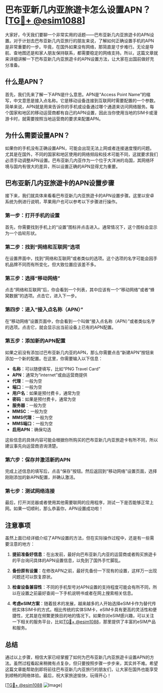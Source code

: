 # 巴布亚新几内亚旅遊卡怎么设置APN？[[TG💪+ @esim1088](https://t.me/s/esim1088)]

大家好，今天我们要聊一个非常实用的话题——巴布亚新几内亚旅遊卡的APN设置。对于计划去巴布亚新几内亚旅行的朋友来说，了解如何正确设置手机的APN是非常重要的一步。毕竟，在国外如果没有网络，那简直是寸步难行。无论是导航、查地图还是和家人朋友保持联系，都需要稳定的网络支持。所以，这篇文章就来详细讲解一下巴布亚新几内亚旅遊卡的APN设置方法，让大家在出国前做好充分准备。

## 什么是APN？

首先，我们先来了解一下APN是什么意思。APN是“Access Point Name”的缩写，中文意思是接入点名称。它是移动设备连接到互联网时需要配置的一个参数。简单来说，APN就是用来告诉你的手机或设备通过哪个通道来访问网络服务。每个国家和地区的移动运营商都有自己的APN设置，因此当你使用当地的SIM卡或漫游卡时，就需要按照当地运营商的要求来配置APN。

## 为什么需要设置APN？

如果你的手机没有正确设置APN，可能会出现无法上网或者连接速度慢的问题。尤其是在国外，不同的国家和地区使用的网络频段和技术可能不同，这就要求我们必须手动调整APN设置。巴布亚新几内亚作为一个位于大洋洲的岛国，其网络环境与国内有很大的差异，所以设置正确的APN显得尤为重要。

## 巴布亚新几内亚旅遊卡的APN设置步骤

接下来，我们就具体来看看巴布亚新几内亚旅遊卡的APN设置步骤。这里以安卓系统为例进行说明，苹果用户也可以参考以下步骤进行操作。

### 第一步：打开手机的设置

首先，你需要找到手机上的“设置”图标并点击进入。通常情况下，这个图标会显示为一个齿轮形状。

### 第二步：找到“网络和互联网”选项

在设置界面中，找到“网络和互联网”或者类似的选项。这个选项的名字可能会因手机品牌不同而有所变化，但大致位置应该差不多。

### 第三步：选择“移动网络”

点击“网络和互联网”后，你会看到一个列表，其中应该有一个“移动网络”或者“蜂窝数据”的选项。点击它，进入下一步。

### 第四步：进入“接入点名称（APN）”

在“移动网络”设置页面中，你会看到一个叫做“接入点名称（APN）”或者类似名字的选项。点击它，就会显示出当前设备上已有的APN配置。

### 第五步：添加新的APN配置

如果之前没有添加过巴布亚新几内亚的APN，那么你需要点击“新建APN”按钮来添加一个新的配置。在这里，你需要输入以下信息：

- **名称**：可以随便填写，比如“PNG Travel Card”
- **APN**：通常为“internet”或由运营商提供
- **代理**：一般为空
- **端口**：一般为空
- **用户名**：如果是预付费卡，通常为空
- **密码**：如果是预付费卡，通常为空
- **服务器**：一般为空
- **MMSC**：一般为空
- **MMS代理**：一般为空
- **MMS端口**：一般为空
- **启用APN**：确保勾选

这些信息的具体内容可能会根据你所购买的巴布亚新几内亚旅遊卡有所不同，所以建议事先向运营商咨询清楚。

### 第六步：保存并激活新的APN

完成上述信息的填写后，点击“保存”按钮。然后返回到“移动网络”设置页面，选择刚刚添加的新APN配置，并确认激活。

### 第七步：测试网络连接

最后，打开浏览器或者使用其他需要联网的应用程序，测试一下是否能够正常上网。如果一切顺利，那么恭喜你，APN设置成功啦！

## 注意事项

虽然上面已经详细介绍了APN设置的方法，但在实际操作过程中，还是有一些需要注意的地方：

1. **提前准备好信息**：在出发前，最好向巴布亚新几内亚的运营商或者购买旅遊卡的平台询问具体的APN设置信息，以免到了国外手忙脚乱。
   
2. **备份原有设置**：在修改APN之前，最好先备份一下现有的设置，这样万一出现问题还可以恢复原状。

3. **检查设备兼容性**：不同的手机型号对APN设置的支持程度可能会有所不同，所以在设置之前最好查阅一下手机说明书或者在网上搜索相关信息。

4. **考虑eSIM方案**：随着技术的发展，越来越多的人开始选择eSIM卡作为替代传统实体SIM卡的方式。相比传统的实体SIM卡，eSIM卡具有更高的灵活性和便捷性，尤其是在频繁更换目的地的情况下。如果你对eSIM感兴趣，可以关注一下相关的服务平台，比如[TG💪+ @esim1088](https://t.me/s/esim1088)，那里提供了丰富的eSIM产品和服务。

## 总结

通过以上步骤，相信大家已经掌握了如何为巴布亚新几内亚旅遊卡设置APN的方法。虽然过程看起来稍微有点复杂，但只要按照步骤一步步来，其实并不难。希望这篇文章能帮助到即将前往巴布亚新几内亚旅行的朋友们，让大家在国外也能享受到顺畅的网络体验。最后，祝大家旅途愉快，玩得开心！

[[TG💪+ @esim1088](https://t.me/s/esim1088) ![Image](https://i.postimg.cc/4NQfJmqS/Snipaste-2025-05-13-00-14-12.png)]